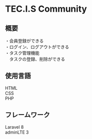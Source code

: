 
# TEC.I.S Community

## 概要
・会員登録ができる  
・ログイン、ログアウトができる  
・タスク管理機能  
　タスクの登録、削除ができる
 
## 使用言語
 HTML  
 CSS  
 PHP  
 
## フレームワーク
 Laravel 8  
 adminLTE 3
 
 
 
